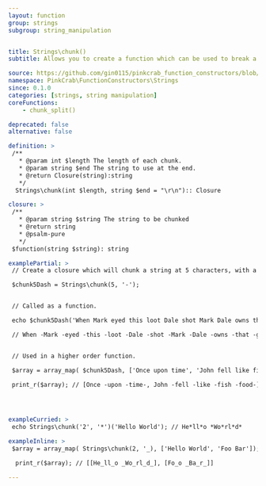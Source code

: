 ```yaml
---
layout: function
group: strings
subgroup: string_manipulation


title: Strings\chunk()
subtitle: Allows you to create a function which can be used to break a string with a defined separator, at a numbered interval. These can either be used as part of a Higher Order Function such as array_map() or as part of a compiled/pipe function.

source: https://github.com/gin0115/pinkcrab_function_constructors/blob/master/src/strings.php#L363
namespace: PinkCrab\FunctionConstructors\Strings
since: 0.1.0
categories: [strings, string manipulation]
coreFunctions: 
    - chunk_split()

deprecated: false
alternative: false

definition: >
 /**
   * @param int $length The length of each chunk.
   * @param string $end The string to use at the end.
   * @return Closure(string):string
   */
  Strings\chunk(int $length, string $end = "\r\n"):: Closure

closure: >
 /**
   * @param string $string The string to be chunked
   * @return string
   * @psalm-pure
   */ 
 $function(string $string): string

examplePartial: >
 // Create a closure which will chunk a string at 5 characters, with a - as the end.

 $chunk5Dash = Strings\chunk(5, '-');


 // Called as a function.

 echo $chunk5Dash('When Mark eyed this loot Dale shot Mark Dale owns that gold They dont know that'); 

 // When -Mark -eyed -this -loot -Dale -shot -Mark -Dale -owns -that -gold -They -dont -know -that-


 // Used in a higher order function.

 $array = array_map( $chunk5Dash, ['Once upon time', 'John fell like fish food']);

 print_r($array); // [Once -upon -time-, John -fell -like -fish -food-]




exampleCurried: >
 echo Strings\chunk('2', '*')('Hello World'); // He*ll*o *Wo*rl*d*

exampleInline: >
 $array = array_map( Strings\chunk(2, '_), ['Hello World', 'Foo Bar']);

  print_r($array); // [[He_ll_o _Wo_rl_d_], [Fo_o _Ba_r_]]

---
```




